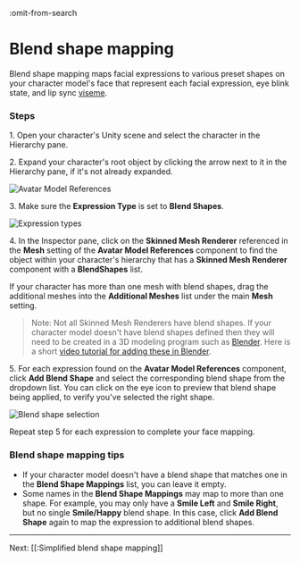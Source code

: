 :omit-from-search

# Blend shape mapping

Blend shape mapping maps facial expressions to various preset shapes on your character model's face that represent each facial expression, eye blink state, and lip sync [viseme](https://en.wikipedia.org/wiki/Viseme).

### Steps

1\. Open your character's Unity scene and select the character in the Hierarchy pane.

2\. Expand your character's root object by clicking the arrow next to it in the Hierarchy pane, if it's not already expanded.

![Avatar Model References](https://www.flipsidexr.com/files/docs/screenshots/avatar-model-references.png)

3\. Make sure the **Expression Type** is set to **Blend Shapes**.

![Expression types](https://www.flipsidexr.com/files/docs/screenshots/expression-types.png)

4\. In the Inspector pane, click on the **Skinned Mesh Renderer** referenced in the **Mesh** setting of the **Avatar Model References** component to find the object within your character's hierarchy that has a **Skinned Mesh Renderer** component with a **BlendShapes** list.

If your character has more than one mesh with blend shapes, drag the additional meshes into the **Additional Meshes** list under the main **Mesh** setting.

> Note: Not all Skinned Mesh Renderers have blend shapes. If your character model doesn't have blend shapes defined then they will need to be created in a 3D modeling program such as [Blender](https://www.blender.org/). Here is a short [video tutorial for adding these in Blender](https://www.youtube.com/watch?v=gDZcmAWL2jA).

5\. For each expression found on the **Avatar Model References** component, click **Add Blend Shape** and select the corresponding blend shape from the dropdown list. You can click on the eye icon to preview that blend shape being applied, to verify you've selected the right shape.

![Blend shape selection](https://www.flipsidexr.com/files/docs/screenshots/blend-shape-selection.png)

Repeat step 5 for each expression to complete your face mapping.

### Blend shape mapping tips

* If your character model doesn't have a blend shape that matches one in the **Blend Shape Mappings** list, you can leave it empty.
* Some names in the **Blend Shape Mappings** may map to more than one shape. For example, you may only have a **Smile Left** and **Smile Right**, but no single **Smile/Happy** blend shape. In this case, click **Add Blend Shape** again to map the expression to additional blend shapes.

---

Next: [[:Simplified blend shape mapping]]
